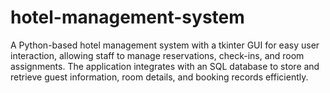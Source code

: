 # hotel-management-system
A Python-based hotel management system with a tkinter GUI for easy user interaction, allowing staff to manage reservations, check-ins, and room assignments. The application integrates with an SQL database to store and retrieve guest information, room details, and booking records efficiently.
